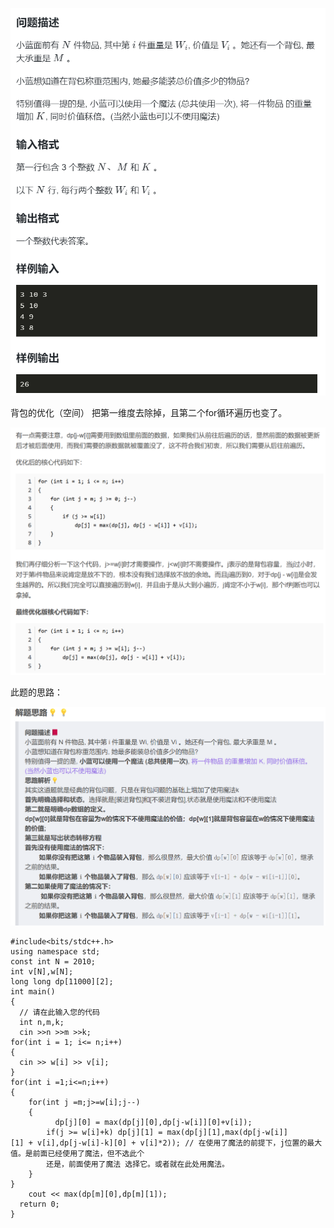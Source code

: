 
![](attachments/背包与魔法（背包问题的优化）_image_0.png)

背包的优化（空间）  把第一维度去除掉，且第二个for循环遍历也变了。


![](attachments/背包与魔法（背包问题的优化）_image_1.png)


此题的思路：

![](attachments/背包与魔法（背包问题的优化）_image_2.png)

```
#include<bits/stdc++.h>
using namespace std;
const int N = 2010;
int v[N],w[N];
long long dp[11000][2];
int main()
{
  // 请在此输入您的代码
  int n,m,k;
  cin >>n >>m >>k;
for(int i = 1; i<= n;i++)
{
  cin >> w[i] >> v[i];
}
for(int i =1;i<=n;i++)
{
    for(int j =m;j>=w[i];j--)
    {
          dp[j][0] = max(dp[j][0],dp[j-w[i]][0]+v[i]);
        if(j >= w[i]+k) dp[j][1] = max(dp[j][1],max(dp[j-w[i]][1] + v[i],dp[j-w[i]-k][0] + v[i]*2)); // 在使用了魔法的前提下，j位置的最大值。是前面已经使用了魔法，但不选此个
        还是，前面使用了魔法 选择它。或者就在此处用魔法。
    }
}
    cout << max(dp[m][0],dp[m][1]);    
  return 0;
}
```
